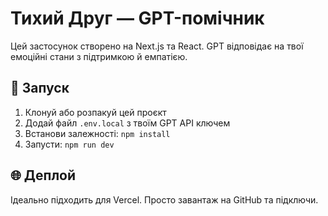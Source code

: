 # Тихий Друг — GPT-помічник

Цей застосунок створено на Next.js та React. GPT відповідає на твої емоційні стани з підтримкою й емпатією.

## 🔧 Запуск

1. Клонуй або розпакуй цей проєкт
2. Додай файл `.env.local` з твоїм GPT API ключем
3. Встанови залежності: `npm install`
4. Запусти: `npm run dev`

## 🌐 Деплой

Ідеально підходить для Vercel. Просто завантаж на GitHub та підключи.